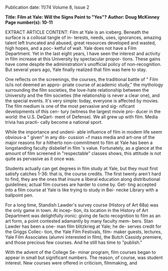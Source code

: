 Publication date: 11/74
Volume 8, Issue 2

**Title: Film at Yale: Will the Signs Point to "Yes"?**
**Author: Doug McKinney**
**Page number(s): 10-11**

EXTRACT ARTICLE CONTENT:
Film at Yale is an iceberg. Beneath 
the surface is a collosal tangle of in-
terests, needs, uses, ignorances, 
amazing talent left truncated and 
abused, great resources developed 
and wasted, high hopes, and a poc-
ketful of wait. Yale does not have a 
Film Department. Yet in the last 
eight years, I have seen the interest 
and activity in film increase at this 
University by spectacular propor-
tions. These gains have come despite 
the administration's unofficial policy 
of non-recognition. But several years 
ago, Yale finally realized that film 
was here to stay. 

One reflects on the screenings, the 
courses, the traditional battle of 
" Film is/is not deemed an appro-
priate course of academic study," 
the mythology surrounding the film 
societies, the love-hate relationship 
between the University and the film 
societies (the relationship is never a 
clear one), and the special events. 
It's very simple: today, everyone is 
affected by movies. The film medium 
is one of the most pervasive and sig-
nificant developments of this cen-
tury (witness the largest movie pro-
ducer in the world: the U.S. DeQart-
ment of Defense). We all grew up 
with film. Media trivia has practi-
cally become a national sport. 

While the importance and undeni-
able influence of film in modem life 
seem obvious-a " given" in any dis-
cussion ~f mass media and art-one 
of the major reasons for a hitherto 
non-commitment to film at Yale has 
been a longstanding faculty disbelief 
in film 's value. Fortunately, as a 
glance at the amount of film screened 
in "respectable" classes shows, this 
attitude is not quite as pervasive as 
it once was. 

Students actually can get degrees 
in film study at Yale, but they must 
first satisfy catches 1-36: that is, the 
course credits. The first twenty 
aren't hard to find, they are the ones 
that insure a liberal education along 
distributional guidelines; actual film 
courses are harder to come by. Get-
ting accepted into a film course at 
Yale is like trying to study in Bei-
necke Library with a ballpoint pen. 

For a long time, Standish Lawder's 
survey course (History of Art 68a) 
was the only game in town. At incep-
tion, its location in the History of 
Art Department was delightfully 
ironic: giving de facto recognition to 
film as an art form, a point contested 
adamantly by many faculty mem-
bers. Stan Lawder has been a one-
man film blitzkrieg at Yale; he de-
serves credit for the Griggs Collec-
tion, the Yale Film Festivals, film-
maker guests, lectures, Yale Film 
Associates (alumni interested in 
film), the Butch Cassidy premiere, 
and those precious few courses. And 
he still has time to "publish." 

With the advent of the College Se-
minar program, film courses began 
to appear in small but significant 
numbers. The reason, of course, was 
student interest. New courses were 
offered in criticism, filmmaking, and